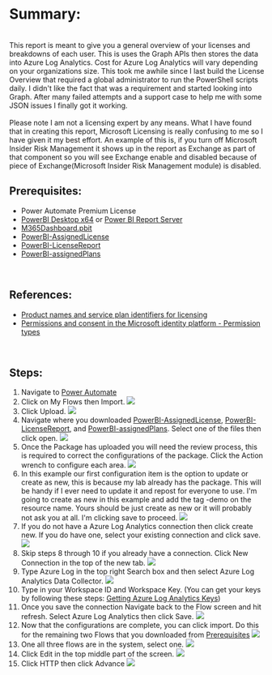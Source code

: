 # Summary:
<BR>
This report is meant to give you a general overview of your licenses and breakdowns of each user. This is uses the Graph APIs then stores the data into Azure Log Analytics. Cost for Azure Log Analytics will vary depending on your organizations size. This took me awhile since I last build the License Overview that required a global administrator to run the PowerShell scripts daily. I didn't like the fact that was a requirement and started looking into Graph. After many failed attempts and a support case to help me with some JSON issues I finally got it working.<BR>
<BR> Please note I am not a licensing expert by any means. What I have found that in creating this report, Microsoft Licensing is really confusing to me so I have given it my best effort. An example of this is, if you turn off Microsoft Insider Risk Management it shows up in the report as Exchange as part of that component so you will see Exchange enable and disabled because of piece of Exchange(Microsoft Insider Risk Management module) is disabled.


## Prerequisites: <br>

* Power Automate Premium License
* [PowerBI Desktop x64](https://www.microsoft.com/en-us/download/details.aspx?id=58494) or [Power BI Report Server](https://powerbi.microsoft.com/en-us/report-server/)
* [M365Dashboard.pbit](https://github.com/mattnovitsch/M365/blob/main/M365Dashboard.pbit)
* [PowerBI-AssignedLicense](https://github.com/mattnovitsch/M365/blob/main/PowerBI-AssignedLicense_20211011134926.zip)
* [PowerBI-LicenseReport](https://github.com/mattnovitsch/M365/blob/main/PowerBI-LicenseReport_20211011135031.zip)
* [PowerBI-assignedPlans](https://github.com/mattnovitsch/M365/blob/main/PowerBI-assignedPlans_20211011135001.zip)
<BR>

## References:

* [Product names and service plan identifiers for licensing](https://docs.microsoft.com/en-us/azure/active-directory/enterprise-users/licensing-service-plan-reference)
* [Permissions and consent in the Microsoft identity platform - Permission types](https://docs.microsoft.com/en-us/azure/active-directory/develop/v2-permissions-and-consent?WT.mc_id=Portal-Microsoft_AAD_RegisteredApps#permission-types)
<BR>

## Steps: <BR>

1. Navigate to [Power Automate](https://flow.microsoft.com)
2. Click on My Flows then Import.
![](https://github.com/mattnovitsch/M365/tree/main/M365License/M365L1.jpg)
3. Click Upload.
![](https://github.com/mattnovitsch/M365/tree/main/M365License/M365L2.jpg)
4. Navigate where you downloaded [PowerBI-AssignedLicense](https://github.com/mattnovitsch/M365/blob/main/PowerBI-AssignedLicense_20211009122143.zip),  [PowerBI-LicenseReport](https://github.com/mattnovitsch/M365/blob/main/PowerBI-LicenseReport_20211009122547.zip), and [PowerBI-assignedPlans](https://github.com/mattnovitsch/M365/blob/main/PowerBI-assignedPlans_20211009121621.zip). Select one of the files then click open.
![](https://github.com/mattnovitsch/M365/tree/main/M365License/M365L3.jpg)
5. Once the Package has uploaded you will need the review process, this is required to correct the configurations of the package. Click the Action wrench to configure each area.
![](https://github.com/mattnovitsch/M365/tree/main/M365License/M365L4.jpg)
6. In this example our first configuration item is the option to update or create as new, this is because my lab already has the package. This will be handy if I ever need to update it and repost for everyone to use. I'm going to create as new in this example and add the tag -demo on the resource name. Yours should be just create as new or it will probably not ask you at all. I'm clicking save to proceed.
![](https://github.com/mattnovitsch/M365/tree/main/M365License/M365L5.jpg)
7. If you do not have a Azure Log Analytics connection then click create new. If you do have one, select your existing connection and click save.
![](https://github.com/mattnovitsch/M365/tree/main/M365License/M365L6.jpg)
8. Skip steps 8 through 10 if you already have a connection. Click New Connection in the top of the new tab.
![](https://github.com/mattnovitsch/M365/tree/main/M365License/M365L7.jpg)
9. Type Azure Log in the top right Search box and then select Azure Log Analytics Data Collector.
![](https://github.com/mattnovitsch/M365/tree/main/M365License/M365L8.jpg)
10. Type in your Workspace ID and Workspace Key. (You can get your keys by following these steps: [Getting Azure Log Analytics Keys](https://github.com/mattnovitsch/M365/wiki/Getting-Azure-Log-Analytics-Keys))
11. Once you save the connection Navigate back to the Flow screen and hit refresh. Select Azure Log Analytics then click Save.
![](https://github.com/mattnovitsch/M365/tree/main/M365License/M365L9.jpg)
12. Now that the configurations are complete, you can click import. Do this for the remaining two Flows that you downloaded from [Prerequisites](https://github.com/mattnovitsch/M365/wiki/M365-Licensing-Overview---In-Progress/_edit#prerequisites-)
![](https://github.com/mattnovitsch/M365/tree/main/M365License/M365L10.jpg)
13. One all three flows are in the system, select one.
![](https://github.com/mattnovitsch/M365/tree/main/M365License/M365L11.jpg)
14. Click Edit in the top middle part of the screen.
![](https://github.com/mattnovitsch/M365/tree/main/M365License/M365L12.jpg)
15. Click HTTP then click Advance
![](https://github.com/mattnovitsch/M365/tree/main/M365License/M365L13.jpg)